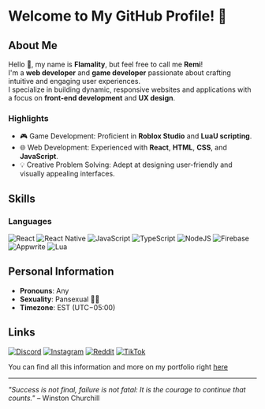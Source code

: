 # Welcome to My GitHub Profile! 👋

## About Me

Hello 👋, my name is **Flamality**, but feel free to call me **Remi**!  
I'm a **web developer** and **game developer** passionate about crafting intuitive and engaging user experiences.  
I specialize in building dynamic, responsive websites and applications with a focus on **front-end development** and **UX design**.

### Highlights

- 🎮 Game Development: Proficient in **Roblox Studio** and **LuaU scripting**.
- 🌐 Web Development: Experienced with **React**, **HTML**, **CSS**, and **JavaScript**.
- 💡 Creative Problem Solving: Adept at designing user-friendly and visually appealing interfaces.

## Skills

### Languages

![React](https://img.shields.io/badge/react-%2320232a.svg?style=flat&logo=react&logoColor=%2361DAFB) ![React Native](https://img.shields.io/badge/react_native-%2320232a.svg?style=flat&logo=react&logoColor=%2361DAFB) ![JavaScript](https://img.shields.io/badge/javascript-%23323330.svg?style=flat&logo=javascript&logoColor=%23F7DF1E) ![TypeScript](https://img.shields.io/badge/typescript-%23007ACC.svg?style=flat&logo=typescript&logoColor=white) ![NodeJS](https://img.shields.io/badge/node.js-6DA55F?style=flat&logo=node.js&logoColor=white) ![Firebase](https://img.shields.io/badge/firebase-a08021?style=flat&logo=firebase&logoColor=ffcd34) ![Appwrite](https://img.shields.io/badge/Appwrite-%23FD366E.svg?style=flat&logo=appwrite&logoColor=white) ![Lua](https://img.shields.io/badge/lua-%232C2D72.svg?style=flat&logo=lua&logoColor=white) 

## Personal Information

- **Pronouns**: Any
- **Sexuality**: Pansexual 🏳️‍🌈
- **Timezone**: EST (UTC−05:00)

## Links

[![Discord](https://img.shields.io/badge/Discord-%237289DA.svg?logo=discord&logoColor=white)](https://discord.gg/wqNtVJ6rXh) [![Instagram](https://img.shields.io/badge/Instagram-%23E4405F.svg?logo=Instagram&logoColor=white)](https://instagram.com/urflamality) [![Reddit](https://img.shields.io/badge/Reddit-%23FF4500.svg?logo=Reddit&logoColor=white)](https://reddit.com/user/UrFlamality) [![TikTok](https://img.shields.io/badge/TikTok-%23000000.svg?logo=TikTok&logoColor=white)](https://tiktok.com/@flamality) 

You can find all this information and more on my portfolio right [here](https://flamality.xyz)

---

_"Success is not final, failure is not fatal: It is the courage to continue that counts."_ – Winston Churchill
